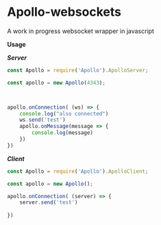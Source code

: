 # Apollo-websockets
A work in progress websocket wrapper in javascript

**Usage**

***Server***

```javascript
const Apollo = require('Apollo').ApolloServer;

const apollo = new Apollo(4343);



apollo.onConnection( (ws) => {
    console.log("also connected")
    ws.send('test')
    apollo.onMessage(message => {
        console.log(message)
    })
})

```

***Client***

```javascript
const Apollo = require('Apollo').ApolloClient;

const apollo = new Apollo();

apollo.onConnection( (server) => {
    server.send('test')
    
})

```
